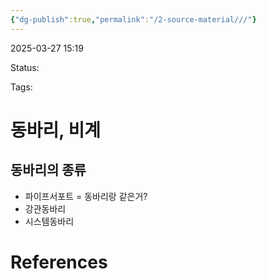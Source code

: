 ```yaml
---
{"dg-publish":true,"permalink":"/2-source-material///"}
---
```



2025-03-27 15:19

Status: 

Tags: 

# 동바리, 비계
## 동바리의 종류
- 파이프서포트 = 동바리랑 같은거?
- 강관동바리
- 시스템동바리

# References
